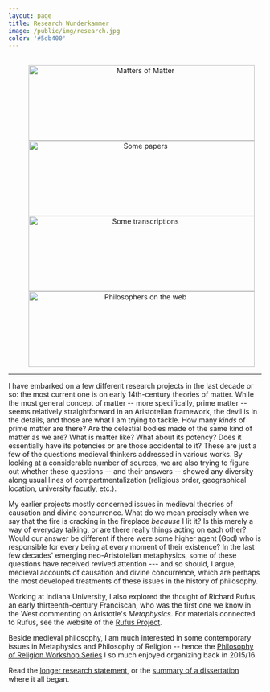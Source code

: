 ```yaml
---
layout: page
title: Research Wunderkammer
image: /public/img/research.jpg
color: '#5db400'
---
```



<div>
<br>
<center>
<a href="https://publish.obsidian.md/zvtoth" target="_blank"><img src="{{ site.baseurl }}/public/img/matter2.jpg" width="450" height="150" title="Matters of Matter" hspace="40" /></a><br>
<a href="{{ site.baseurl }}/1_research/papers "><img src="{{ site.baseurl }}/public/img/papers2.jpg" width="450" height="150" title="Some papers" hspace="40" /></a><br>
<a href="{{ site.baseurl }}/1_research/transcriptions "><img src="{{ site.baseurl }}/public/img/transcriptions.jpg" width="450" height="150" title="Some transcriptions" hspace="40" /></a><br>
<a href="{{ site.baseurl }}/1_research/links "><img src="{{ site.baseurl }}/public/img/links.jpg" width="450" height="150" title="Philosophers on the web" hspace="40" /></a>
</center>
</div>

---

I have embarked on a few different research projects in the last decade or so: the most current one is on early 14th-century theories of matter. While the most general concept of matter -- more specifically, prime matter -- seems relatively straightforward in an Aristotelian framework, the devil is in the details, and those are what I am trying to tackle. How many *kinds* of prime matter are there? Are the celestial bodies made of the same kind of matter as we are? What is matter like? What about its potency? Does it essentially have its potencies or are those accidental to it? These are just a few of the questions medieval thinkers addressed in various works. By looking at a considerable number of sources, we are also trying to figure out whether these questions -- and their answers -- showed any diversity along usual lines of compartmentalization (religious order, geographical location, university facutly, etc.). 

My earlier projects mostly concerned issues in medieval theories of causation and divine concurrence. What do we mean precisely when we say that the fire is cracking in the fireplace *because* I lit it? Is this merely a way of everyday talking, or are there really things acting on each other? Would our answer be different if there were some higher agent (God) who is responsible for every being at every moment of their existence? In the last few decades' emerging neo-Aristotelian metaphysics, some of these questions have received revived attention --- and so should, I argue, medieval accounts of causation and divine concurrence, which are perhaps the most developed treatments of these issues in the history of philosophy.

Working at Indiana University, I also explored the thought of Richard Rufus, an early thirteenth-century Franciscan, who was the first one we know in the West commenting on Aristotle's *Metaphysics*. For materials connected to Rufus, see the website of the <a href="http://rrp.stanford.edu" target = "_blank">Rufus Project</a>.

Beside medieval philosophy, I am much interested in some contemporary issues in Metaphysics and Philosophy of Religion -- hence the <a href="{{ site.baseurl }}/public/archive/Religion">Philosophy of Religion Workshop Series</a> I so much enjoyed organizing back in 2015/16.

Read the <a href="{{ site.baseurl }}/1_research/Research.pdf">longer research statement</a>, or the <a href="{{ site.baseurl }}/1_research/dissum.pdf">summary of a dissertation</a> where it all began.

